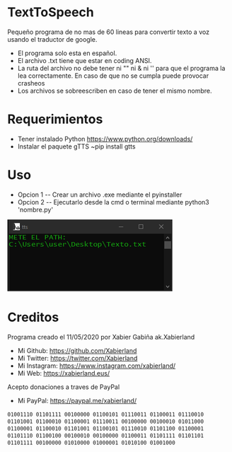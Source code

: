 # TextToSpeech
Pequeño programa de no mas de 60 lineas para convertir texto a voz usando el traductor de google.
- El programa solo esta en español.
- El archivo .txt tiene que estar en coding ANSI.
- La ruta del archivo no debe tener ni "" ni & ni '' para que el programa la lea correctamente. En caso de que no se cumpla puede provocar crasheos
- Los archivos se sobreescriben en caso de tener el mismo nombre.

# Requerimientos
- Tener instalado Python https://www.python.org/downloads/
- Instalar el paquete gTTS ~pip install gtts

# Uso
- Opcion 1
-- Crear un archivo .exe mediante el pyinstaller
- Opcion 2
-- Ejecutarlo desde la cmd o terminal mediante python3 'nombre.py'

![](https://raw.githubusercontent.com/Xabierland/TextToSpeech/master/assets/tts.png)

# Creditos
Programa creado el 11/05/2020 por Xabier Gabiña ak.Xabierland

- Mi Github: https://github.com/Xabierland
- Mi Twitter: https://twitter.com/Xabierland
- Mi Instagram: https://www.instagram.com/xabierland/
- Mi Web: https://xabierland.eus/

Acepto donaciones a traves de PayPal
- Mi PayPal: https://paypal.me/xabierland/

```
01001110 01101111 00100000 01100101 01110011 01100011 01110010 01101001 01100010 01100001 01110011 00100000 00100010 01011000 01100001 01100010 01101001 01100101 01110010 01101100 01100001 01101110 01100100 00100010 00100000 01100011 01101111 01101101 01101111 00100000 01010000 01000001 01010100 01001000
```
